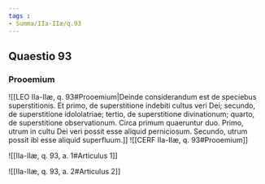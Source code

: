 ```yaml
---
tags : 
- Summa/IIa-IIæ/q.93
---
```


## Quaestio 93

### Prooemium

![[LEO IIa-IIæ, q. 93#Prooemium|Deinde considerandum est de speciebus superstitionis. Et primo, de superstitione indebiti cultus veri Dei; secundo, de superstitione idololatriae; tertio, de superstitione divinationum; quarto, de superstitione observationum. Circa primum quaeruntur duo. Primo, utrum in cultu Dei veri possit esse aliquid perniciosum. Secundo, utrum possit ibi esse aliquid superfluum.]]
![[CERF IIa-IIæ, q. 93#Prooemium]]

![[IIa-IIæ, q. 93, a. 1#Articulus 1]]

![[IIa-IIæ, q. 93, a. 2#Articulus 2]]

